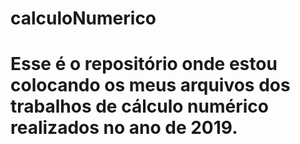 # calculoNumerico

# Esse é o repositório onde estou colocando os meus arquivos dos trabalhos de cálculo numérico realizados no ano de 2019.
